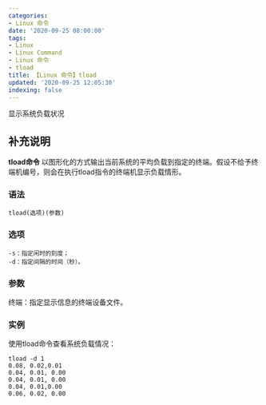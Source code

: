 ```yaml
---
categories:
- Linux 命令
date: '2020-09-25 08:00:00'
tags:
- Linux
- Linux Command
- Linux 命令
- tload
title: 【Linux 命令】tload
updated: '2020-09-25 12:05:30'
indexing: false
---
```


显示系统负载状况

## 补充说明

**tload命令** 以图形化的方式输出当前系统的平均负载到指定的终端。假设不给予终端机编号，则会在执行tload指令的终端机显示负载情形。

###  语法

```shell
tload(选项)(参数)
```

###  选项

```shell
-s：指定闲时的刻度；
-d：指定间隔的时间（秒）。
```

###  参数

终端：指定显示信息的终端设备文件。

###  实例

使用tload命令查看系统负载情况：

```shell
tload -d 1
0.08, 0.02,0.01
0.04, 0.01, 0.00
0.04, 0.01, 0.00
0.04, 0.01,0.00
0.06, 0.02, 0.00
```


<!-- Linux命令行搜索引擎：https://jaywcjlove.github.io/linux-command/ -->